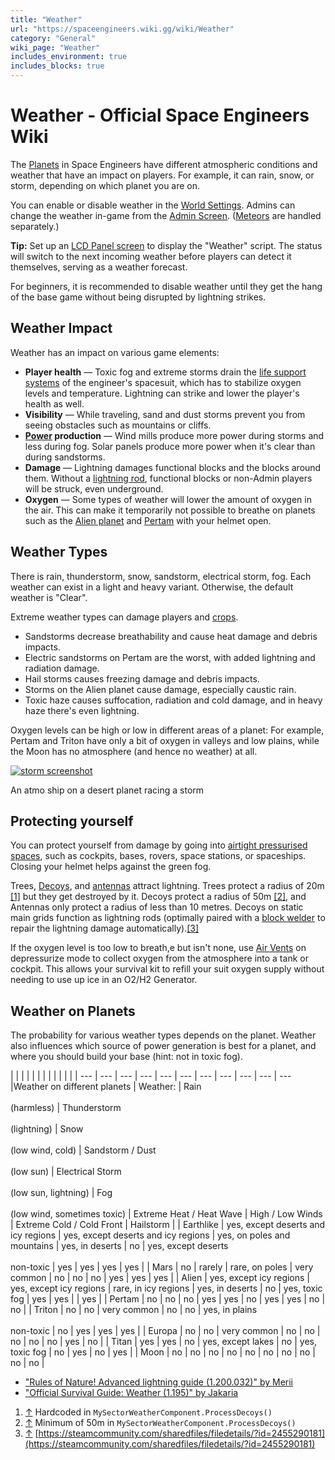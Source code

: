 ```yaml
---
title: "Weather"
url: "https://spaceengineers.wiki.gg/wiki/Weather"
category: "General"
wiki_page: "Weather"
includes_environment: true
includes_blocks: true
---
```


# Weather - Official Space Engineers Wiki

The [Planets](https://spaceengineers.wiki.gg/wiki/Planets "Planets") in Space Engineers have different atmospheric conditions and weather that have an impact on players. For example, it can rain, snow, or storm, depending on which planet you are on.

You can enable or disable weather in the [World Settings](https://spaceengineers.wiki.gg/wiki/World_Settings "World Settings"). Admins can change the weather in-game from the [Admin Screen](https://spaceengineers.wiki.gg/wiki/Admin_Screen "Admin Screen"). ([Meteors](https://spaceengineers.wiki.gg/wiki/Meteor "Meteor") are handled separately.)

**Tip:** Set up an [LCD Panel screen](https://spaceengineers.wiki.gg/wiki/LCD_Panels "LCD Panels") to display the "Weather" script. The status will switch to the next incoming weather before players can detect it themselves, serving as a weather forecast.

For beginners, it is recommended to disable weather until they get the hang of the base game without being disrupted by lightning strikes.

## Weather Impact

Weather has an impact on various game elements:

*   **Player health** — Toxic fog and extreme storms drain the [life support systems](https://spaceengineers.wiki.gg/wiki/Life_Support "Life Support") of the engineer's spacesuit, which has to stabilize oxygen levels and temperature. Lightning can strike and lower the player's health as well.
*   **Visibility** — While traveling, sand and dust storms prevent you from seeing obstacles such as mountains or cliffs.
*   **[Power](https://spaceengineers.wiki.gg/wiki/Power "Power") production** — Wind mills produce more power during storms and less during fog. Solar panels produce more power when it's clear than during sandstorms.
*   **Damage** — Lightning damages functional blocks and the blocks around them. Without a [lightning rod](https://spaceengineers.wiki.gg/wiki/Decoy "Decoy"), functional blocks or non-Admin players will be struck, even underground.
*   **Oxygen** — Some types of weather will lower the amount of oxygen in the air. This can make it temporarily not possible to breathe on planets such as the [Alien planet](https://spaceengineers.wiki.gg/wiki/Alien_planet "Alien planet") and [Pertam](https://spaceengineers.wiki.gg/wiki/Pertam "Pertam") with your helmet open.

## Weather Types

There is rain, thunderstorm, snow, sandstorm, electrical storm, fog. Each weather can exist in a light and heavy variant. Otherwise, the default weather is "Clear".

Extreme weather types can damage players and [crops](https://spaceengineers.wiki.gg/wiki/Farming "Farming").

*   Sandstorms decrease breathability and cause heat damage and debris impacts.
*   Electric sandstorms on Pertam are the worst, with added lightning and radiation damage.
*   Hail storms causes freezing damage and debris impacts.
*   Storms on the Alien planet cause damage, especially caustic rain.
*   Toxic haze causes suffocation, radiation and cold damage, and in heavy haze there's even lightning.

Oxygen levels can be high or low in different areas of a planet: For example, Pertam and Triton have only a bit of oxygen in valleys and low plains, while the Moon has no atmosphere (and hence no weather) at all.

[![storm screenshot](https://spaceengineers.wiki.gg/images/thumb/Weather-ship-racing-a_-storm.png/500px-Weather-ship-racing-a_-storm.png?f4f71c)](https://spaceengineers.wiki.gg/wiki/File:Weather-ship-racing-a_-storm.png)

An atmo ship on a desert planet racing a storm

## Protecting yourself

You can protect yourself from damage by going into [airtight pressurised spaces](https://spaceengineers.wiki.gg/wiki/Airtightness "Airtightness"), such as cockpits, bases, rovers, space stations, or spaceships. Closing your helmet helps against the green fog.

Trees, [Decoys](https://spaceengineers.wiki.gg/wiki/Decoy "Decoy"), and [antennas](https://spaceengineers.wiki.gg/wiki/Antenna "Antenna") attract lightning. Trees protect a radius of 20m [\[1\]](#cite_note-1) but they get destroyed by it. Decoys protect a radius of 50m [\[2\]](#cite_note-2), and Antennas only protect a radius of less than 10 metres. Decoys on static main grids function as lightning rods (optimally paired with a [block welder](https://spaceengineers.wiki.gg/wiki/Welder_Block "Welder Block") to repair the lightning damage automatically).[\[3\]](#cite_note-3)

If the oxygen level is too low to breath,e but isn't none, use [Air Vents](https://spaceengineers.wiki.gg/wiki/Air_Vent "Air Vent") on depressurize mode to collect oxygen from the atmosphere into a tank or cockpit. This allows your survival kit to refill your suit oxygen supply without needing to use up ice in an O2/H2 Generator.

## Weather on Planets

The probability for various weather types depends on the planet. Weather also influences which source of power generation is best for a planet, and where you should build your base (hint: not in toxic fog).

|     |     |     |     |     |     |     |     |     |     |     |
| --- | --- | --- | --- | --- | --- | --- | --- | --- | --- | --- |Weather on different planets
| Weather: | Rain<br><br>(harmless) | Thunderstorm<br><br>(lightning) | Snow<br><br>(low wind, cold) | Sandstorm / Dust<br><br>(low sun) | Electrical Storm<br><br>(low sun, lightning) | Fog<br><br>(low wind, sometimes toxic) | Extreme Heat / Heat Wave | High / Low Winds | Extreme Cold / Cold Front | Hailstorm |
| Earthlike | yes, except deserts and icy regions | yes, except deserts and icy regions | yes, on poles and mountains | yes, in deserts | no  | yes, except deserts<br><br>non-toxic | yes | yes | yes | yes |
| Mars | no  | rarely | rare, on poles | very common | no  | no  | no  | yes | yes | yes |
| Alien | yes, except icy regions | yes, except icy regions | rare, in icy regions | yes, in deserts | no  | yes, toxic fog | yes | yes |     | yes |
| Pertam | no  | no  | no  | yes | yes | no  | yes | yes | no  | no  |
| Triton | no  | no  | very common | no  | no  | yes, in plains<br><br>non-toxic | no  | yes | yes | yes |
| Europa | no  | no  | very common | no  | no  | no  | no  | no  | yes | no  |
| Titan | yes | yes | no  | yes, except lakes | no  | yes, toxic fog | no  | yes | no  | yes |
| Moon | no  | no  | no  | no  | no  | no  | no  | no  | no  | no  |

*   ["Rules of Nature! Advanced lightning guide (1.200.032)" by Merii](https://steamcommunity.com/sharedfiles/filedetails/?id=2455290181)
*   ["Official Survival Guide: Weather (1.195)" by Jakaria](https://steamcommunity.com/sharedfiles/filedetails/?id=2139821766)

1.  [↑](#cite_ref-1 "Jump up") Hardcoded in `MySectorWeatherComponent.ProcessDecoys()`
2.  [↑](#cite_ref-2 "Jump up") Minimum of 50m in `MySectorWeatherComponent.ProcessDecoys()`
3.  [↑](#cite_ref-3 "Jump up") [https://steamcommunity.com/sharedfiles/filedetails/?id=2455290181](https://steamcommunity.com/sharedfiles/filedetails/?id=2455290181)
